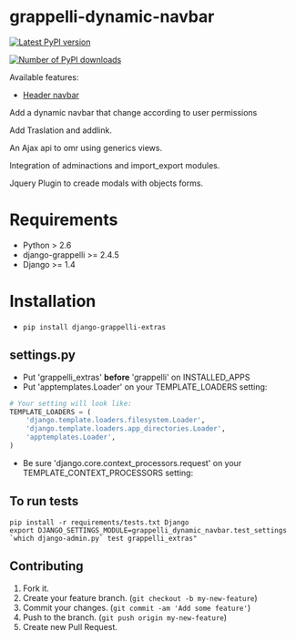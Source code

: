 # grappelli-dynamic-navbar

[![Latest PyPI version](https://pypip.in/v/django-grappelli-extras/badge.png)](https://crate.io/packages/django-grappelli-extras/)

[![Number of PyPI downloads](https://pypip.in/d/django-grappelli-extras/badge.png)](https://crate.io/packages/django-grappelli-extras/)


Available features:
* [Header navbar](#navbar)

Add a dynamic navbar that change according to user permissions

Add Traslation and addlink.

An Ajax api to omr using generics views.

Integration of adminactions and import_export modules.

Jquery Plugin to creade modals with objects forms.

# Requirements

* Python > 2.6
* django-grappelli >= 2.4.5
* Django >= 1.4

# Installation

* ```pip install django-grappelli-extras```

## settings.py

 * Put 'grappelli_extras' **before** 'grappelli' on INSTALLED_APPS
 * Put 'apptemplates.Loader' on your TEMPLATE_LOADERS setting:

```python
# Your setting will look like:
TEMPLATE_LOADERS = (
    'django.template.loaders.filesystem.Loader',
    'django.template.loaders.app_directories.Loader',
    'apptemplates.Loader',
)
```

 * Be sure 'django.core.context_processors.request' on your TEMPLATE_CONTEXT_PROCESSORS setting:


## To run tests

```
pip install -r requirements/tests.txt Django
export DJANGO_SETTINGS_MODULE=grappelli_dynamic_navbar.test_settings
`which django-admin.py` test grappelli_extras"
```

## Contributing

1. Fork it.
2. Create your feature branch. (`git checkout -b my-new-feature`)
3. Commit your changes. (`git commit -am 'Add some feature'`)
4. Push to the branch. (`git push origin my-new-feature`)
5. Create new Pull Request.